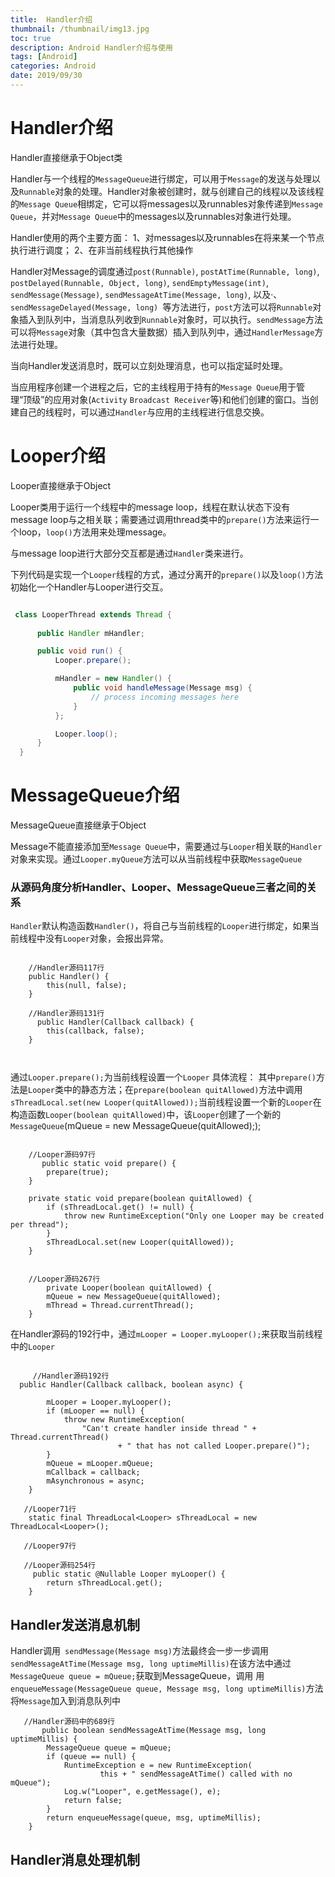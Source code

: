 ```yaml
---
title:  Handler介绍
thumbnail: /thumbnail/img13.jpg
toc: true
description: Android Handler介绍与使用
tags: [Android]
categories: Android
date: 2019/09/30
---
```

# Handler介绍

Handler直接继承于Object类

Handler与一个线程的`MessageQueue`进行绑定，可以用于`Message`的发送与处理以及`Runnable`对象的处理。Handler对象被创建时，就与创建自己的线程以及该线程的`Message Queue`相绑定，它可以将messages以及runnables对象传递到`Message Queue`，并对`Message Queue`中的messages以及runnables对象进行处理。
<!--more-->
Handler使用的两个主要方面：
1、对messages以及runnables在将来某一个节点执行进行调度；
2、在非当前线程执行其他操作

Handler对Message的调度通过`post(Runnable)`, `postAtTime(Runnable, long)`, `postDelayed(Runnable, Object, long)`, `sendEmptyMessage(int)`, `sendMessage(Message)`, `sendMessageAtTime(Message, long)`, 以及·、`sendMessageDelayed(Message, long) `等方法进行，`post`方法可以将`Runnable`对象插入到队列中，当消息队列收到`Runnable`对象时，可以执行。`sendMessage`方法可以将`Message`对象（其中包含大量数据）插入到队列中，通过`HandlerMessage`方法进行处理。

当向Handler发送消息时，既可以立刻处理消息，也可以指定延时处理。

当应用程序创建一个进程之后，它的主线程用于持有的`Message Queue`用于管理“顶级”的应用对象(`Activity` `Broadcast Receiver`等)和他们创建的窗口。当创建自己的线程时，可以通过`Handler`与应用的主线程进行信息交换。

# Looper介绍

Looper直接继承于Object

Looper类用于运行一个线程中的message loop，线程在默认状态下没有message loop与之相关联；需要通过调用thread类中的`prepare()`方法来运行一个loop，`loop()`方法用来处理message。

与message loop进行大部分交互都是通过`Handler`类来进行。

下列代码是实现一个`Looper`线程的方式，通过分离开的`prepare()`以及`loop()`方法初始化一个Handler与Looper进行交互。


```java

 class LooperThread extends Thread {
  
      public Handler mHandler;

      public void run() {
          Looper.prepare();

          mHandler = new Handler() {
              public void handleMessage(Message msg) {
                  // process incoming messages here
              }
          };

          Looper.loop();
      }
  }

```

# MessageQueue介绍

MessageQueue直接继承于Object

Message不能直接添加至`Message Queue`中，需要通过与`Looper`相关联的`Handler`对象来实现。通过`Looper.myQueue`方法可以从当前线程中获取`MessageQueue`


### 从源码角度分析Handler、Looper、MessageQueue三者之间的关系

`Handler`默认构造函数`Handler()`，将自己与当前线程的`Looper`进行绑定，如果当前线程中没有`Looper`对象，会报出异常。

```
  
    //Handler源码117行
    public Handler() {
        this(null, false);
    }
    
    //Handler源码131行
      public Handler(Callback callback) {
        this(callback, false);
    }
    
    
```

通过`Looper.prepare();`为当前线程设置一个`Looper`
具体流程：
其中`prepare()`方法是`Looper`类中的静态方法；在`prepare(boolean quitAllowed)`方法中调用`sThreadLocal.set(new Looper(quitAllowed));`当前线程设置一个新的`Looper`在构造函数`Looper(boolean quitAllowed)`中，该`Looper`创建了一个新的`MessageQueue`(mQueue = new MessageQueue(quitAllowed););

```

    //Looper源码97行
       public static void prepare() {
        prepare(true);
    }

    private static void prepare(boolean quitAllowed) {
        if (sThreadLocal.get() != null) {
            throw new RuntimeException("Only one Looper may be created per thread");
        }
        sThreadLocal.set(new Looper(quitAllowed));
    }
    
    
    //Looper源码267行
        private Looper(boolean quitAllowed) {
        mQueue = new MessageQueue(quitAllowed);
        mThread = Thread.currentThread();
    }

```


在Handler源码的192行中，通过`mLooper = Looper.myLooper();`来获取当前线程中的`Looper`

```

     //Handler源码192行
  public Handler(Callback callback, boolean async) {
      
        mLooper = Looper.myLooper();
        if (mLooper == null) {
            throw new RuntimeException(
                "Can't create handler inside thread " + Thread.currentThread()
                        + " that has not called Looper.prepare()");
        }
        mQueue = mLooper.mQueue;
        mCallback = callback;
        mAsynchronous = async;
    }

   //Looper71行
    static final ThreadLocal<Looper> sThreadLocal = new ThreadLocal<Looper>();

   //Looper97行

   //Looper源码254行
     public static @Nullable Looper myLooper() {
        return sThreadLocal.get();
    }

```


## Handler发送消息机制

Handler调用` sendMessage(Message msg)`方法最终会一步一步调用`sendMessageAtTime(Message msg, long uptimeMillis)`在该方法中通过`MessageQueue queue = mQueue;`获取到MessageQueue，调用  用`enqueueMessage(MessageQueue queue, Message msg, long uptimeMillis)`方法将`Message`加入到消息队列中

```
   //Handler源码中的689行
       public boolean sendMessageAtTime(Message msg, long uptimeMillis) {
        MessageQueue queue = mQueue;
        if (queue == null) {
            RuntimeException e = new RuntimeException(
                    this + " sendMessageAtTime() called with no mQueue");
            Log.w("Looper", e.getMessage(), e);
            return false;
        }
        return enqueueMessage(queue, msg, uptimeMillis);
    }
```

## Handler消息处理机制
















